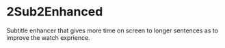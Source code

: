# 2Sub2Enhanced
Subtitle enhancer that gives more time on screen to longer sentences as to improve the watch exprience.
